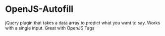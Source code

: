 OpenJS-Autofill
===============

jQuery plugin that takes a data array to predict what you want to say. Works with a single input. Great with OpenJS Tags